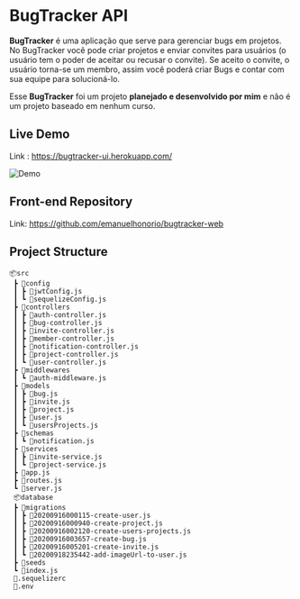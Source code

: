 # BugTracker API

**BugTracker** é uma aplicação que serve para gerenciar bugs em projetos. No BugTracker você pode criar projetos e enviar convites para usuários (o usuário tem o poder de aceitar ou recusar o convite). Se aceito o convite, o usuário torna-se um membro, assim você poderá criar Bugs e contar com sua equipe para solucioná-lo.

Esse **BugTracker** foi um projeto **planejado e desenvolvido por mim** e não é um projeto baseado em nenhum curso.

## Live Demo

Link : https://bugtracker-ui.herokuapp.com/

![Demo](docs/demo.gif?raw=true "Demo")

## Front-end Repository

Link: https://github.com/emanuelhonorio/bugtracker-web

## Project Structure

```
📦src
 ┣ 📂config
 ┃ ┣ 📜jwtConfig.js
 ┃ ┗ 📜sequelizeConfig.js
 ┣ 📂controllers
 ┃ ┣ 📜auth-controller.js
 ┃ ┣ 📜bug-controller.js
 ┃ ┣ 📜invite-controller.js
 ┃ ┣ 📜member-controller.js
 ┃ ┣ 📜notification-controller.js
 ┃ ┣ 📜project-controller.js
 ┃ ┗ 📜user-controller.js
 ┣ 📂middlewares
 ┃ ┗ 📜auth-middleware.js
 ┣ 📂models
 ┃ ┣ 📜bug.js
 ┃ ┣ 📜invite.js
 ┃ ┣ 📜project.js
 ┃ ┣ 📜user.js
 ┃ ┗ 📜usersProjects.js
 ┣ 📂schemas
 ┃ ┗ 📜notification.js
 ┣ 📂services
 ┃ ┣ 📜invite-service.js
 ┃ ┗ 📜project-service.js
 ┣ 📜app.js
 ┣ 📜routes.js
 ┗ 📜server.js
 📦database
 ┣ 📂migrations
 ┃ ┣ 📜20200916000115-create-user.js
 ┃ ┣ 📜20200916000940-create-project.js
 ┃ ┣ 📜20200916002120-create-users-projects.js
 ┃ ┣ 📜20200916003657-create-bug.js
 ┃ ┣ 📜20200916005201-create-invite.js
 ┃ ┗ 📜20200918235442-add-imageUrl-to-user.js
 ┣ 📂seeds
 ┗ 📜index.js
 📜.sequelizerc
 📜.env
```
